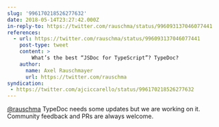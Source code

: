 ```yaml
---
slug: '996170218526277632'
date: 2018-05-14T23:27:42.000Z
in-reply-to: https://twitter.com/rauschma/status/996093137046077441
references:
  - url: https://twitter.com/rauschma/status/996093137046077441
    post-type: tweet
    content: >
        What’s the best “JSDoc for TypeScript”? TypeDoc?
    author:
      name: Axel Rauschmayer
      url: https://twitter.com/rauschma
syndication:
 - https://twitter.com/ajciccarello/status/996170218526277632
---
```


[@rauschma](https://twitter.com/rauschma) TypeDoc needs some updates but we are working on it. Community feedback and PRs are always welcome.
